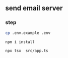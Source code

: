 ## send email server


### step

```bash
cp .env.example .env

npm i install 

npx tsx  src/app.ts

```